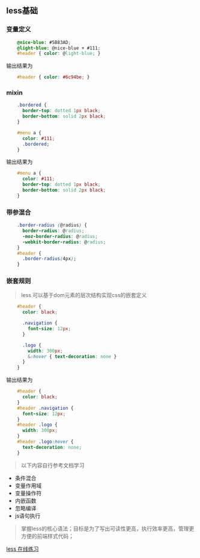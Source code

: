 ## less基础

### 变量定义

```css
    @nice-blue: #5B83AD;
    @light-blue: @nice-blue + #111;
    #header { color: @light-blue; }
```

输出结果为

```css
    #header { color: #6c94be; }
```

### mixin

```css
    .bordered {
      border-top: dotted 1px black;
      border-bottom: solid 2px black;
    }

    #menu a {
      color: #111;
      .bordered;
    }
```

输出结果为

```css
    #menu a {
      color: #111;
      border-top: dotted 1px black;
      border-bottom: solid 2px black;
    }
```

### 带参混合

```css
    .border-radius (@radius) {
      border-radius: @radius;
      -moz-border-radius: @radius;
      -webkit-border-radius: @radius;
    }
    #header {
      .border-radius(4px);
    }
```

### 嵌套规则
> less 可以基于dom元素的层次结构实现css的嵌套定义

```css
    #header {
      color: black;

      .navigation {
        font-size: 12px;
      }

      .logo {
        width: 300px;
        &:hover { text-decoration: none }
      }
    }
```

输出结果为

```css
    #header {
      color: black;
    }
    #header .navigation {
      font-size: 12px;
    }
    #header .logo {
      width: 300px;
    }
    #header .logo:hover {
      text-decoration: none;
    }
```

> 以下内容自行参考文档学习

- 条件混合
- 变量作用域
- 变量操作符
- 内嵌函数
- 忽略编译
- js语句执行

> 掌握less的核心语法；目标是为了写出可读性更高，执行效率更高，管理更方便的前端样式代码；

[less 在线练习](http://fiddlesalad.com/less/)